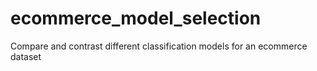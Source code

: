 # ecommerce_model_selection
Compare and contrast different classification models for an ecommerce dataset
